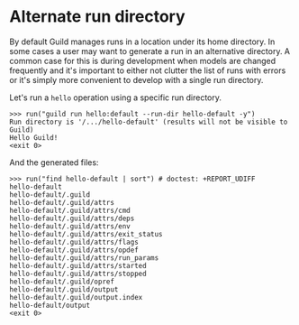 # Alternate run directory

By default Guild manages runs in a location under its home
directory. In some cases a user may want to generate a run in an
alternative directory. A common case for this is during development
when models are changed frequently and it's important to either not
clutter the list of runs with errors or it's simply more convenient to
develop with a single run directory.

Let's run a `hello` operation using a specific run directory.

    >>> run("guild run hello:default --run-dir hello-default -y")
    Run directory is '/.../hello-default' (results will not be visible to Guild)
    Hello Guild!
    <exit 0>

And the generated files:

    >>> run("find hello-default | sort") # doctest: +REPORT_UDIFF
    hello-default
    hello-default/.guild
    hello-default/.guild/attrs
    hello-default/.guild/attrs/cmd
    hello-default/.guild/attrs/deps
    hello-default/.guild/attrs/env
    hello-default/.guild/attrs/exit_status
    hello-default/.guild/attrs/flags
    hello-default/.guild/attrs/opdef
    hello-default/.guild/attrs/run_params
    hello-default/.guild/attrs/started
    hello-default/.guild/attrs/stopped
    hello-default/.guild/opref
    hello-default/.guild/output
    hello-default/.guild/output.index
    hello-default/output
    <exit 0>
